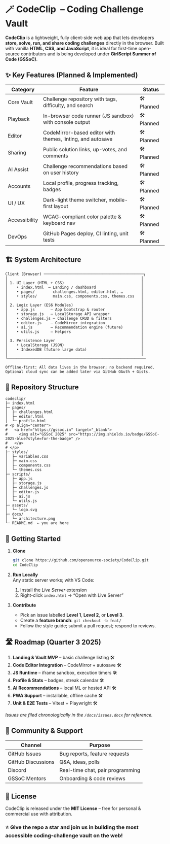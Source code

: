 # 🪄 CodeClip &nbsp;– Coding Challenge Vault

**CodeClip** is a lightweight, fully client-side web app that lets developers **store, solve, run, and share coding challenges** directly in the browser. Built with vanilla **HTML, CSS, and JavaScript**, it is ideal for first-time open-source contributors and is being developed under **GirlScript Summer of Code (GSSoC)**.

## ✨ Key Features (Planned & Implemented)

| Category | Feature | Status |
|----------|---------|--------|
| Core Vault | Challenge repository with tags, difficulty, and search | 🛠 Planned |
| Playback | In-browser code runner (JS sandbox) with console output | 🛠 Planned |
| Editor | CodeMirror-based editor with themes, linting, and autosave | 🛠 Planned |
| Sharing | Public solution links, up-votes, and comments | 🛠 Planned |
| AI Assist | Challenge recommendations based on user history | 🛠 Planned |
| Accounts | Local profile, progress tracking, badges | 🛠 Planned |
| UI / UX | Dark-light theme switcher, mobile-first layout | 🛠 Planned |
| Accessibility | WCAG-compliant color palette & keyboard nav | 🛠 Planned |
| DevOps | GitHub Pages deploy, CI linting, unit tests | 🛠 Planned |

## 🏗️ System Architecture

```
Client (Browser) ────────────────────────────────────────────┐
│                                                           │
│ 1. UI Layer (HTML + CSS)                                  │
│    • index.html  – Landing / dashboard                    │
│    • pages/        challenges.html, editor.html, …        │
│    • styles/       main.css, components.css, themes.css   │
│                                                           │
│ 2. Logic Layer (ES6 Modules)                              │
│    • app.js       – App bootstrap & router                │
│    • storage.js   – LocalStorage API wrapper              │
│    • challenges.js – Challenge CRUD & filters             │
│    • editor.js    – CodeMirror integration                │
│    • ai.js        – Recommendation engine (future)        │
│    • utils.js     – Helpers                               │
│                                                           │
│ 3. Persistence Layer                                      │
│    • LocalStorage (JSON)                                  │
│    • IndexedDB (future large data)                        │
│                                                           │
└─────────────────────────────────────────────────────────────

Offline-first: All data lives in the browser; no backend required.  
Optional cloud sync can be added later via GitHub OAuth + Gists.
```

## 📂 Repository Structure

```text
codeclip/
├─ index.html
├─ pages/
│  ├─ challenges.html
│  ├─ editor.html
│  └─ profile.html
# <p align="center">
#   <a href="https://gssoc.in" target="_blank">
#     <img alt="GSSoC 2025" src="https://img.shields.io/badge/GSSoC-2025-blue?style=for-the-badge" />
#   </a>
# </p>
├─ styles/
│  ├─ variables.css
│  ├─ main.css
│  ├─ components.css
│  └─ themes.css
├─ scripts/
│  ├─ app.js
│  ├─ storage.js
│  ├─ challenges.js
│  ├─ editor.js
│  ├─ ai.js
│  └─ utils.js
├─ assets/
│  └─ logo.svg
├─ docs/
│  └─ architecture.png
└─ README.md  ← you are here
```

## 🚀 Getting Started

1. **Clone**  
   ```bash
   git clone https://github.com/opensource-society/CodeClip.git
   cd CodeClip
   ```

2. **Run Locally**  
   Any static server works; with VS Code:  
   1. Install the *Live Server* extension  
   2. Right-click `index.html` → “Open with Live Server”

3. **Contribute**  
   - Pick an issue labelled **Level 1**, **Level 2**, or **Level 3**.  
   - Create a **feature branch**: `git checkout -b feat/`  
   - Follow the style guide; submit a pull request; respond to reviews.

## 🛣️ Roadmap (Quarter 3 2025)

1. **Landing & Vault MVP** – basic challenge listing 🛠  
2. **Code Editor Integration** – CodeMirror + autosave 🛠  
3. **JS Runtime** – iframe sandbox, execution timers 🛠  
4. **Profile & Stats** – badges, streak calendar 🛠  
5. **AI Recommendations** – local ML or hosted API 🛠  
6. **PWA Support** – installable, offline cache 🛠  
7. **Unit & E2E Tests** – Vitest + Playwright 🛠  

*Issues are filed chronologically in the `/docs/issues.docx` for reference.*

## 👥 Community & Support

| Channel | Purpose |
|---------|---------|
| GitHub Issues | Bug reports, feature requests |
| GitHub Discussions | Q&A, ideas, polls |
| Discord | Real-time chat, pair programming |
| GSSoC Mentors | Onboarding & code reviews |

## 🔖 License

CodeClip is released under the **MIT License** – free for personal & commercial use with attribution.

### ⭐ Give the repo a star and join us in building the most accessible coding-challenge vault on the web!
